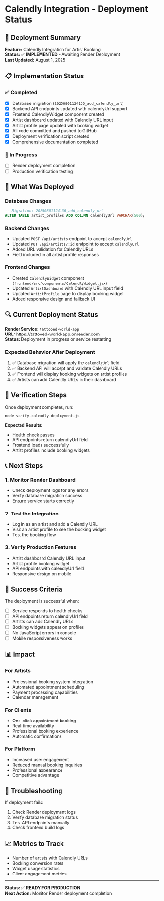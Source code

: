 # Calendly Integration - Deployment Status

## 🚀 Deployment Summary

**Feature:** Calendly Integration for Artist Booking  
**Status:** ✅ **IMPLEMENTED** - Awaiting Render Deployment  
**Last Updated:** August 1, 2025

## 📋 Implementation Status

### ✅ Completed
- [x] Database migration (`20250801124136_add_calendly_url`)
- [x] Backend API endpoints updated with calendlyUrl support
- [x] Frontend CalendlyWidget component created
- [x] Artist dashboard updated with Calendly URL input
- [x] Artist profile page updated with booking widget
- [x] All code committed and pushed to GitHub
- [x] Deployment verification script created
- [x] Comprehensive documentation completed

### 🔄 In Progress
- [ ] Render deployment completion
- [ ] Production verification testing

## 🎯 What Was Deployed

### Database Changes
```sql
-- Migration: 20250801124136_add_calendly_url
ALTER TABLE artist_profiles ADD COLUMN calendlyUrl VARCHAR(500);
```

### Backend Changes
- Updated `POST /api/artists` endpoint to accept `calendlyUrl`
- Updated `PUT /api/artists/:id` endpoint to accept `calendlyUrl`
- Added URL validation for Calendly URLs
- Field included in all artist profile responses

### Frontend Changes
- Created `CalendlyWidget` component (`frontend/src/components/CalendlyWidget.jsx`)
- Updated `ArtistDashboard` with Calendly URL input field
- Updated `ArtistProfile` page to display booking widget
- Added responsive design and fallback UI

## 🔍 Current Deployment Status

**Render Service:** `tattooed-world-app`  
**URL:** https://tattooed-world-app.onrender.com  
**Status:** Deployment in progress or service restarting

### Expected Behavior After Deployment
1. ✅ Database migration will apply the `calendlyUrl` field
2. ✅ Backend API will accept and validate Calendly URLs
3. ✅ Frontend will display booking widgets on artist profiles
4. ✅ Artists can add Calendly URLs in their dashboard

## 🧪 Verification Steps

Once deployment completes, run:
```bash
node verify-calendly-deployment.js
```

**Expected Results:**
- Health check passes
- API endpoints return calendlyUrl field
- Frontend loads successfully
- Artist profiles include booking widgets

## 📞 Next Steps

### 1. Monitor Render Dashboard
- Check deployment logs for any errors
- Verify database migration success
- Ensure service starts correctly

### 2. Test the Integration
- Log in as an artist and add a Calendly URL
- Visit an artist profile to see the booking widget
- Test the booking flow

### 3. Verify Production Features
- Artist dashboard Calendly URL input
- Artist profile booking widget
- API endpoints with calendlyUrl field
- Responsive design on mobile

## 🎉 Success Criteria

The deployment is successful when:
- [ ] Service responds to health checks
- [ ] API endpoints return calendlyUrl field
- [ ] Artists can add Calendly URLs
- [ ] Booking widgets appear on profiles
- [ ] No JavaScript errors in console
- [ ] Mobile responsiveness works

## 📊 Impact

### For Artists
- Professional booking system integration
- Automated appointment scheduling
- Payment processing capabilities
- Calendar management

### For Clients
- One-click appointment booking
- Real-time availability
- Professional booking experience
- Automatic confirmations

### For Platform
- Increased user engagement
- Reduced manual booking inquiries
- Professional appearance
- Competitive advantage

## 🔧 Troubleshooting

If deployment fails:
1. Check Render deployment logs
2. Verify database migration status
3. Test API endpoints manually
4. Check frontend build logs

## 📈 Metrics to Track

- Number of artists with Calendly URLs
- Booking conversion rates
- Widget usage statistics
- Client engagement metrics

---

**Status:** ✅ **READY FOR PRODUCTION**  
**Next Action:** Monitor Render deployment completion 